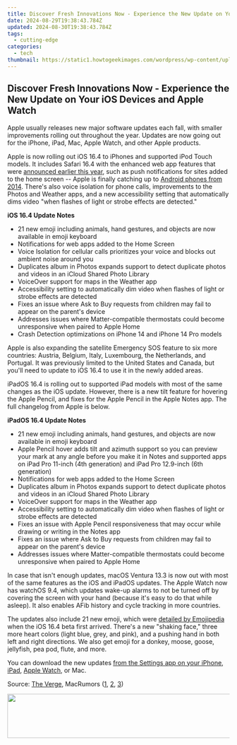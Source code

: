 ```yaml
---
title: Discover Fresh Innovations Now - Experience the New Update on Your iOS Devices and Apple Watch
date: 2024-08-29T19:38:43.784Z
updated: 2024-08-30T19:38:43.784Z
tags:
  - cutting-edge
categories:
  - tech
thumbnail: https://static1.howtogeekimages.com/wordpress/wp-content/uploads/2023/03/52420414792_80b74c8f10_o.jpg
---
```


## Discover Fresh Innovations Now - Experience the New Update on Your iOS Devices and Apple Watch

Apple usually releases new major software updates each fall, with smaller improvements rolling out throughout the year. Updates are now going out for the iPhone, iPad, Mac, Apple Watch, and other Apple products.

 Apple is now rolling out iOS 16.4 to iPhones and supported iPod Touch models. It includes Safari 16.4 with the enhanced web app features that were [announced earlier this year](https://facebook-video-share.techidaily.com/turn-your-videos-into-a-revenue-stream-with-these-tips-for-2024/), such as push notifications for sites added to the home screen -- Apple is finally catching up to [Android phones from 2014](https://www.androidpolice.com/2015/04/15/chrome-v42-with-notifications-and-home-screen-links-set-to-roll-out-on-android-over-the-coming-days/). There's also voice isolation for phone calls, improvements to the Photos and Weather apps, and a new accessibility setting that automatically dims video "when flashes of light or strobe effects are detected."

**iOS 16.4 Update Notes** 

* 21 new emoji including animals, hand gestures, and objects are now available in emoji keyboard
* Notifications for web apps added to the Home Screen
* Voice Isolation for cellular calls prioritizes your voice and blocks out ambient noise around you
* Duplicates album in Photos expands support to detect duplicate photos and videos in an iCloud Shared Photo Library
* VoiceOver support for maps in the Weather app
* Accessibility setting to automatically dim video when flashes of light or strobe effects are detected
* Fixes an issue where Ask to Buy requests from children may fail to appear on the parent's device
* Addresses issues where Matter-compatible thermostats could become unresponsive when paired to Apple Home
* Crash Detection optimizations on iPhone 14 and iPhone 14 Pro models

 Apple is also expanding the satellite Emergency SOS feature to six more countries: Austria, Belgium, Italy, Luxembourg, the Netherlands, and Portugal. It was previously limited to the United States and Canada, but you'll need to update to iOS 16.4 to use it in the newly added areas.

 iPadOS 16.4 is rolling out to supported iPad models with most of the same changes as the iOS update. However, there is a new tilt feature for hovering the Apple Pencil, and fixes for the Apple Pencil in the Apple Notes app. The full changelog from Apple is below.

**iPadOS 16.4 Update Notes** 

* 21 new emoji including animals, hand gestures, and objects are now available in emoji keyboard
* Apple Pencil hover adds tilt and azimuth support so you can preview your mark at any angle before you make it in Notes and supported apps on iPad Pro 11-inch (4th generation) and iPad Pro 12.9-inch (6th generation)
* Notifications for web apps added to the Home Screen
* Duplicates album in Photos expands support to detect duplicate photos and videos in an iCloud Shared Photo Library
* VoiceOver support for maps in the Weather app
* Accessibility setting to automatically dim video when flashes of light or strobe effects are detected
* Fixes an issue with Apple Pencil responsiveness that may occur while drawing or writing in the Notes app
* Fixes an issue where Ask to Buy requests from children may fail to appear on the parent's device
* Addresses issues where Matter-compatible thermostats could become unresponsive when paired to Apple Home

 In case that isn't enough updates, macOS Ventura 13.3 is now out with most of the same features as the iOS and iPadOS updates. The Apple Watch now has watchOS 9.4, which updates wake-up alarms to not be turned off by covering the screen with your hand (because it's easy to do that while asleep). It also enables AFib history and cycle tracking in more countries.

 The updates also include 21 new emoji, which were [detailed by Emojipedia](https://blog.emojipedia.org/first-look-new-emojis-in-ios-16-4/) when the iOS 16.4 beta first arrived. There's a new "shaking face," three more heart colors (light blue, grey, and pink), and a pushing hand in both left and right directions. We also get emoji for a donkey, moose, goose, jellyfish, pea pod, flute, and more.

 You can download the new updates [from the Settings app on your iPhone](https://screen-video-capture.techidaily.com/updated-in-2024-premium-webcam-guide-5-best-options-with-mic-integration/), [iPad](https://common-error.techidaily.com/wmi-optimization-tips-enhance-your-win11-efficiency/), [Apple Watch](https://facebook-video-share.techidaily.com/new-2024-approved-analyzing-video-platforms-vimeo-and-youtube/), or Mac.

 Source: [The Verge](https://www.theverge.com/2023/3/27/23658317/ios-16-4-new-emoji-safari-web-push-notifications-voice-isolation), MacRumors ([1](https://www.macrumors.com/2023/03/27/emergency-sos-via-satellite-six-more-countries/), [2](https://www.macrumors.com/2023/03/27/apple-releases-macos-ventura-13-3/), [3](https://www.macrumors.com/2023/03/27/apple-releases-watchos-9-4/))

<ins class="adsbygoogle"
     style="display:block"
     data-ad-format="autorelaxed"
     data-ad-client="ca-pub-7571918770474297"
     data-ad-slot="1223367746"></ins>



<ins class="adsbygoogle"
     style="display:block"
     data-ad-client="ca-pub-7571918770474297"
     data-ad-slot="8358498916"
     data-ad-format="auto"
     data-full-width-responsive="true"></ins>



<!-- affiliate ads begin -->
<a href="https://imp.i110150.net/c/5597632/924299/11305" target="_top" id="924299"><img src="//a.impactradius-go.com/display-ad/11305-924299" border="0" alt="" width="520" height="100"/></a>
<!-- affiliate ads end -->